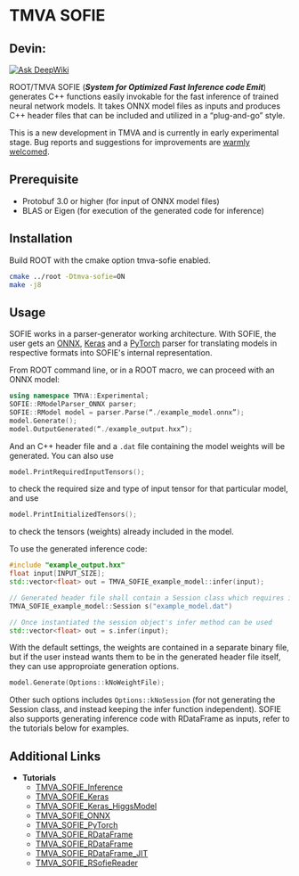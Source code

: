 
# TMVA SOFIE

## Devin:
[![Ask DeepWiki](https://deepwiki.com/badge.svg)](https://deepwiki.com/AaradhyaSaxena/sofie)

ROOT/TMVA SOFIE (___System for Optimized Fast Inference code Emit___) generates C++ functions easily invokable for the fast inference of trained neural network models. It takes ONNX model files as inputs and produces C++ header files that can be included and utilized in a “plug-and-go” style.

This is a new development in TMVA and is currently in early experimental stage. Bug reports and suggestions for improvements are [warmly welcomed](mailto:Lorenzo.Moneta@cern.ch).


## Prerequisite
- Protobuf 3.0 or higher (for input of ONNX model files)
- BLAS or Eigen (for execution of the generated code for inference)

## Installation

Build ROOT with the cmake option tmva-sofie enabled.

```bash
cmake ../root -Dtmva-sofie=ON
make -j8
```

## Usage
SOFIE works in a parser-generator working architecture. With SOFIE, the user gets an [ONNX](https://github.com/root-project/root/tree/master/tmva/sofie_parsers), [Keras](https://github.com/root-project/root/blob/master/tmva/pymva/src/RModelParser_Keras.cxx) and a [PyTorch](https://github.com/root-project/root/blob/master/tmva/pymva/src/RModelParser_PyTorch.cxx) parser for translating models in respective formats into SOFIE's internal representation.

From ROOT command line, or in a ROOT macro, we can proceed with an ONNX model:

```c++
using namespace TMVA::Experimental;
SOFIE::RModelParser_ONNX parser;
SOFIE::RModel model = parser.Parse(“./example_model.onnx”);
model.Generate();
model.OutputGenerated(“./example_output.hxx”);
```

And an C++ header file and a `.dat` file containing the model weights will be generated. You can also use

```c++
model.PrintRequiredInputTensors();
```

to check the required size and type of input tensor for that particular model, and use

```c++
model.PrintInitializedTensors();
```

to check the tensors (weights) already included in the model.

To use the generated inference code:

```c++
#include "example_output.hxx"
float input[INPUT_SIZE];
std::vector<float> out = TMVA_SOFIE_example_model::infer(input);

// Generated header file shall contain a Session class which requires initialization to load the corresponding weights.
TMVA_SOFIE_example_model::Session s("example_model.dat")

// Once instantiated the session object's infer method can be used
std::vector<float> out = s.infer(input);
```

With the default settings, the weights are contained in a separate binary file, but if the user instead wants them to be in the generated header file itself, they can use approproiate generation options.

```c++
model.Generate(Options::kNoWeightFile);
```

Other such options includes `Options::kNoSession` (for not generating the Session class, and instead keeping the infer function independent).
SOFIE also supports generating inference code with RDataFrame as inputs, refer to the tutorials below for examples.



## Additional Links

- **Tutorials**
    - [TMVA_SOFIE_Inference](https://github.com/root-project/root/blob/master/tutorials/machine_learning/TMVA_SOFIE_Inference.py)
    - [TMVA_SOFIE_Keras](https://github.com/root-project/root/blob/master/tutorials/machine_learning/TMVA_SOFIE_Keras.C)
    - [TMVA_SOFIE_Keras_HiggsModel](https://github.com/root-project/root/blob/master/tutorials/machine_learning/TMVA_SOFIE_Keras_HiggsModel.C)
    - [TMVA_SOFIE_ONNX](https://github.com/root-project/root/blob/master/tutorials/machine_learning/TMVA_SOFIE_ONNX.C)
    - [TMVA_SOFIE_PyTorch](https://github.com/root-project/root/blob/master/tutorials/machine_learning/TMVA_SOFIE_PyTorch.C)
    - [TMVA_SOFIE_RDataFrame](https://github.com/root-project/root/blob/master/tutorials/machine_learning/TMVA_SOFIE_RDataFrame.C)
    - [TMVA_SOFIE_RDataFrame](https://github.com/root-project/root/blob/master/tutorials/machine_learning/TMVA_SOFIE_RDataFrame.py)
    - [TMVA_SOFIE_RDataFrame_JIT](https://github.com/root-project/root/blob/master/tutorials/machine_learning/TMVA_SOFIE_RDataFrame_JIT.C)
    - [TMVA_SOFIE_RSofieReader](https://github.com/root-project/root/blob/master/tutorials/machine_learning/TMVA_SOFIE_RSofieReader.C)

